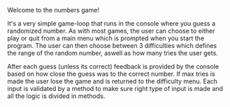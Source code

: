 Welcome to the numbers game!

It's a very simple game-loop that runs in the console where you guess a randomized number. 
As with most games, the user can choose to either play or quit from a main menu which 
is prompted when you start the program. The user can then choose between 3 difficulties
which defines the range of the random number, aswell as how many tries the user gets.

After each guess (unless its correct) feedback is provided by the console based on how close
the guess was to the correct number. If max tries is made the user lose the game and is returned
to the difficulty menu. Each input is validated by a method to make sure right
type of input is made and all the logic is divided in methods.
